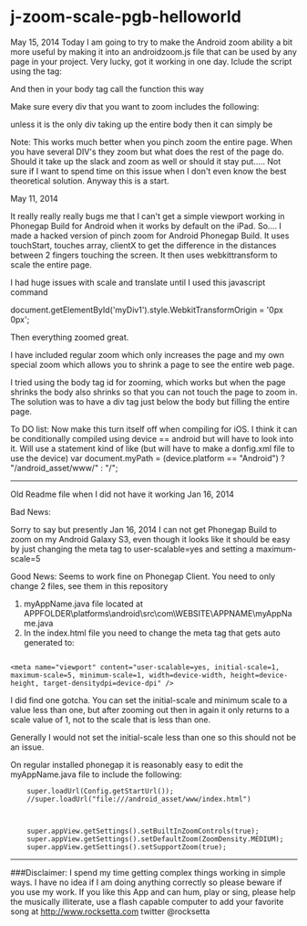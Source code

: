 j-zoom-scale-pgb-helloworld
======


May 15, 2014 Today I am going to try to make the Android zoom ability a bit more useful by making it into an androidzoom.js file that can be used by any page in your project. Very lucky, got it working in one day. Iclude the script using the tag:

<script type="text/javascript" src="androidzoom.js"></script>



And then in your body tag call the function this way

<body id="myBodyMain" onload="{myAndroidZoom('myBodyMain','myDiv1','false')}" >



Make sure every div that you want to zoom includes the following:
<div id="myDiv1" ontouchstart="{
     document.myGlobalDiv = 'myDiv1'
}">


unless it is the only div taking up the entire body then it can simply be

<div id="myDiv1" >


Note: This works much better when you pinch zoom the entire page. When you have several DIV's they zoom but what does the rest of the page do. Should it take up the slack and zoom as well or should it stay put..... Not sure if I want to spend time on this issue when I don't even know the best theoretical solution. Anyway this is a start.





May 11, 2014

It really really really bugs me that I can't get a simple viewport working in Phonegap Build for Android when it works by default on the iPad.  So.... I made a hacked version of pinch zoom for Android Phonegap Build. It uses touchStart, touches array, clientX to get the difference in the distances between 2 fingers touching the screen. It then uses webkittransform  to scale the entire page.


I had huge issues with scale and translate until I used this javascript command

document.getElementById('myDiv1').style.WebkitTransformOrigin = '0px 0px';

Then everything zoomed great.

I have included regular zoom which only increases the page and my own special zoom which allows you to shrink a page to see the entire web page.

I tried using the body tag id for zooming, which works but when the page shrinks the body also shrinks so that you can not touch the page to zoom in. The solution was to have a div tag just below the body but filling the entire page.




To DO list: Now make this turn itself off when compiling for iOS. I think it can be conditionally compiled using device == android but will have to look into it. Will use a statement kind of like  (but will have to make a donfig.xml file to use the device)
  var document.myPath = (device.platform == "Android") ? "/android_asset/www/" : "/";









----------------------------------------------------





Old Readme file when I did not have it working
Jan 16, 2014

Bad News:

Sorry to say but presently Jan 16, 2014 I can not get Phonegap Build to zoom on my Android Galaxy S3, even though it looks like it should be easy by just changing the meta tag to user-scalable=yes and setting a maximum-scale=5



Good News:
Seems to work fine on Phonegap Client. You need to only change 2 files, see them in this repository

1.  myAppName.java file located at  APPFOLDER\platforms\android\src\com\WEBSITE\APPNAME\myAppName.java
2.  In the index.html file you need to change the meta tag that gets auto generated to: 
 
```

<meta name="viewport" content="user-scalable=yes, initial-scale=1, maximum-scale=5, minimum-scale=1, width=device-width, height=device-height, target-densitydpi=device-dpi" />

```

I did find one gotcha. You can set the initial-scale and minimum scale to a value less than one, but after zooming out then in again it only returns to a scale value of 1, not to the scale that is less than one.

Generally I would not set the initial-scale less than one so this should not be an issue.

On regular installed phonegap it is reasonably easy to edit the myAppName.java file to include the following:


        super.loadUrl(Config.getStartUrl());
        //super.loadUrl("file:///android_asset/www/index.html")



        super.appView.getSettings().setBuiltInZoomControls(true);
        super.appView.getSettings().setDefaultZoom(ZoomDensity.MEDIUM);
        super.appView.getSettings().setSupportZoom(true);











************************************************************************************************************

###Disclaimer: I spend my time getting complex things working in simple ways. I have no idea if I am doing anything correctly so please beware if you use my work. If you like this App and can hum, play or sing, please help the musically illiterate, use a flash capable computer to add your favorite song at http://www.rocksetta.com      twitter @rocksetta 



